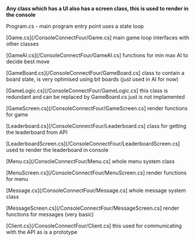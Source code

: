 <b>Any class which has a UI also has a screen class, this is used to render in the console</b>

Program.cs - main program entry point uses a state loop

[Game.cs](/ConsoleConnectFour/Game.cs]
main game loop interfaces with other classes

[GameAI.cs](/ConsoleConnectFour/GameAI.cs]
functions for min max AI to decide best move

[GameBoard.cs](/ConsoleConnectFour/GameBoard.cs]
class to contain a board state, is very optimised using bit boards (just used in AI for now)

[GameLogic.cs](/ConsoleConnectFour/GameLogic.cs]
this class is redundant and can be replaced by GameBoard.cs just is not implamented

[GameScreen.cs](/ConsoleConnectFour/GameScreen.cs]
render functions for game

[Leaderboard.cs](/ConsoleConnectFour/Leaderboard.cs]
class for getting the leaderboard from API

[LeaderboardScreen.cs](/ConsoleConnectFour/LeaderboardScreen.cs]
used to render the leaderboard in console

[Menu.cs](/ConsoleConnectFour/Menu.cs]
whole menu system class

[MenuScreen.cs](/ConsoleConnectFour/MenuScreen.cs]
render functions for menu

[Message.cs](/ConsoleConnectFour/Message.cs]
whole message system class

[MessageScreen.cs](/ConsoleConnectFour/MessageScreen.cs]
render functions for messages (very basic)

[Client.cs](/ConsoleConnectFour/Client.cs]
this used for communicating with the API as is a prototype
